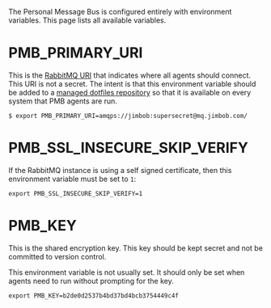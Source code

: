 The Personal Message Bus is configured entirely with environment variables.  This page lists all available variables.

# PMB_PRIMARY_URI

This is the [RabbitMQ URI](http://www.rabbitmq.com/uri-spec.html) that indicates where all agents should connect.  This URI is not a secret.  The intent is that this environment variable should be added to a [managed dotfiles repository](https://github.com/justone/dotfiles) so that it is available on every system that PMB agents are run.

```
$ export PMB_PRIMARY_URI=amqps://jimbob:supersecret@mq.jimbob.com/
```

# PMB_SSL_INSECURE_SKIP_VERIFY

If the RabbitMQ instance is using a self signed certificate, then this environment variable must be set to `1`:

```
export PMB_SSL_INSECURE_SKIP_VERIFY=1
```

# PMB_KEY

This is the shared encryption key. This key should be kept secret and not be committed to version control.

This environment variable is not usually set.  It should only be set when agents need to run without prompting for the key.

```
export PMB_KEY=b2de0d2537b4bd37bd4bcb3754449c4f
```

